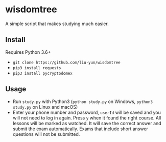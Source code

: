 # wisdomtree
A simple script that makes studying much easier.


## Install
Requires Python 3.6+
 - `git clone https://github.com/liu-yun/wisdomtree`
 - `pip3 install requests`
 - `pip3 install pycryptodomex`

## Usage

 - Run `study.py` with Python3 (`python study.py` on Windows, `python3 study.py` on Linux and macOS)
 - Enter your phone number and password, `userId` will be saved and you will not need to log in again. Press `y` when it found the right course. All lessons will be marked as watched. It will save the correct answer and submit the exam automatically. Exams that include short answer questions will not be submitted.
